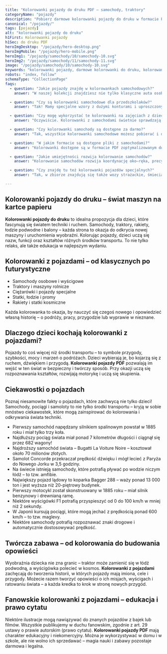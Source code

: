 ```yaml
---
title: "Kolorowanki pojazdy do druku PDF – samochody, traktory"
categoryName: "pojazdy"
description: "Pobierz darmowe kolorowanki pojazdy do druku w formacie PDF. Samochody, traktory, statki, rakiety i inne maszyny – bez logowania, gotowe do druku A4."
canonical: "/pojazdy/"
tags: [pojazdy]
alt: "kolorowanki pojazdy do druku"
h1First: Kolorowanki pojazdy
h1Sec: do druku PDF
heroImgDesktop: "/pojazdy/hero-desktop.png"
heroImgMobile: "/pojazdy/hero-mobile.png"
heroImg1: "/pojazdy/samochody/10/samochody-10.svg"
heroImg2: "/pojazdy/samochody/11/samochody-11.svg"
image: "/pojazdy/samochody/10/samochody-10.svg"
keywords: "kolorowanki pojazdy, darmowe kolorowanki do druku, kolorowanki samochody traktory rakiety"
robots: "index, follow"
schemaType: "CollectionPage"
faqs:
  - question: "Jakie pojazdy znajdę w kolorowankach samochodowych?"
    answer: "W naszej kolekcji znajdziesz nie tylko klasyczne auta osobowe, ale też wyścigówki, terenówki, radiowozy policyjne, auta sportowe i samochody ciężarowe – wszystko gotowe do pokolorowania."

  - question: "Czy są kolorowanki samochodowe dla przedszkolaków?"
    answer: "Tak! Mamy specjalne wzory z dużymi konturami i uproszczonymi sylwetkami aut, stworzone z myślą o młodszych dzieciach, które dopiero uczą się kolorować."

  - question: "Czy mogę wykorzystać te kolorowanki na zajęciach z dziećmi?"
    answer: "Oczywiście. Kolorowanki z samochodami świetnie sprawdzają się w przedszkolach, szkołach i na zajęciach plastycznych. Można je wykorzystać także jako zabawę tematyczną np. podczas dnia motoryzacji."

  - question: "Czy kolorowanki samochody są dostępne za darmo?"
    answer: "Tak, wszystkie kolorowanki samochodowe możesz pobierać i drukować bez żadnych opłat, logowania czy rejestracji – są w pełni darmowe i gotowe do użytku domowego i edukacyjnego."

  - question: "W jakim formacie są dostępne pliki z samochodami?"
    answer: "Kolorowanki dostępne są w formacie PDF zoptymalizowanym do wydruku A4. Pliki są gotowe do pobrania jednym kliknięciem i idealnie pasują do domowych drukarek."

  - question: "Jakie umiejętności rozwija kolorowanie samochodów?"
    answer: "Kolorowanie samochodów rozwija koordynację oko–ręka, precyzję ruchów i koncentrację. U dzieci wzmacnia też zainteresowanie techniką i światem motoryzacji."

  - question: "Czy znajdę tu też kolorowanki pojazdów specjalnych?"
    answer: "Tak, w zbiorze znajdują się także wozy strażackie, śmieciarki, ambulansy i inne pojazdy specjalne, które dzieci kojarzą z codziennych obserwacji i bajek."

---
```


## Kolorowanki pojazdy do druku – świat maszyn na kartce papieru

**Kolorowanki pojazdy do druku** to idealna propozycja dla dzieci, które fascynują się światem techniki i ruchem. Samochody, traktory, rakiety, łodzie podwodne i balony – każda strona to okazja do odkrycia nowej maszyny i uruchomienia wyobraźni. Kolorując pojazdy, dzieci uczą się nazw, funkcji oraz kształtów różnych środków transportu. To nie tylko relaks, ale także edukacja w najlepszym wydaniu.

## Kolorowanki z pojazdami – od klasycznych po futurystyczne

<ul class="grid grid-cols-1 mb-3 sm:grid-cols-2 md:grid-cols-3 lg:grid-cols-5 gap-x-6 gap-y-3 text-center text-base md:text-lg font-light max-w-6xl mx-auto">
  <li class="bg-none text-black p-2 flex items-center justify-center font-medium rounded border-4 border-dotted border-orange-500">Samochody osobowe i wyścigowe</li>
  <li class="bg-none text-black p-2 flex items-center justify-center font-medium rounded border-4 border-dotted border-tertiary-400">Traktory i maszyny rolnicze</li>
  <li class="bg-none text-black p-2 flex items-center justify-center font-medium rounded border-4 border-dotted border-yellow-500">Ciężarówki i pojazdy specjalne</li>
  <li class="bg-none text-black p-2 flex items-center justify-center font-medium rounded border-4 border-dotted border-sec-500">Statki, łodzie i promy</li>
  <li class="bg-none text-black p-2 flex items-center justify-center font-medium rounded border-4 border-dotted border-main-500">Rakiety i statki kosmiczne</li>
</ul>

Każda kolorowanka to okazja, by nauczyć się czegoś nowego i opowiedzieć własną historię – o podróży, pracy, przygodzie lub wyprawie w nieznane.

## Dlaczego dzieci kochają kolorowanki z pojazdami?

Pojazdy to coś więcej niż środki transportu – to symbole przygody, szybkości, mocy i marzeń o podróżach. Dzieci wybierają je, bo kojarzą się z ruchem, dźwiękiem i przygodą. **Kolorowanki pojazdy PDF** pozwalają im wejść w ten świat w bezpieczny i twórczy sposób. Przy okazji uczą się rozpoznawania kształtów, rozwijają motorykę i uczą się skupienia.

## Ciekawostki o pojazdach

Poznaj niesamowite fakty o pojazdach, które zachwycą nie tylko dzieci! Samochody, pociągi i samoloty to nie tylko środki transportu – kryją w sobie mnóstwo ciekawostek, które mogą zainspirować do kolorowania i odkrywania świata techniki.

<ul class="grid grid-cols-1 mb-3 sm:grid-cols-2 md:grid-cols-3 lg:grid-cols-5 gap-x-6 gap-y-3 text-center text-base md:text-lg font-light max-w-6xl mx-auto">
<li class="bg-none text-black p-2 flex items-center justify-center font-medium rounded border-4 border-dotted border-orange-500">Pierwszy samochód napędzany silnikiem spalinowym powstał w 1885 roku i miał tylko trzy koła.</li>
<li class="bg-none text-black p-2 flex items-center justify-center font-medium rounded border-4 border-dotted border-yellow-500">Najdłuższy pociąg świata miał ponad 7 kilometrów długości i ciągnął się przez 682 wagony!</li>
<li class="bg-none text-black p-2 flex items-center justify-center font-medium rounded border-4 border-dotted border-blue-400">Najdroższy samochód świata – Bugatti La Voiture Noire – kosztował około 70 milionów złotych.</li>
<li class="bg-none text-black p-2 flex items-center justify-center font-medium rounded border-4 border-dotted border-green-500">Samolot Concorde przekraczał prędkość dźwięku i mógł lecieć z Paryża do Nowego Jorku w 3,5 godziny.</li>
<li class="bg-none text-black p-2 flex items-center justify-center font-medium rounded border-4 border-dotted border-tertiary-400">Na świecie istnieją samochody, które potrafią pływać po wodzie niczym łódź – to tzw. amfibie.</li>
<li class="bg-none text-black p-2 flex items-center justify-center font-medium rounded border-4 border-dotted border-red-500">Największy pojazd lądowy to koparka Bagger 288 – waży ponad 13 000 ton i jest wyższa niż 20-piętrowy budynek.</li>
<li class="bg-none text-black p-2 flex items-center justify-center font-medium rounded border-4 border-dotted border-sec-500">Pierwszy motocykl został skonstruowany w 1885 roku – miał silnik benzynowy i drewnianą ramę.</li>
<li class="bg-none text-black p-2 flex items-center justify-center font-medium rounded border-4 border-dotted border-pink-400">Niektóre wyścigówki F1 potrafią przyspieszyć od 0 do 100 km/h w mniej niż 2 sekundy.</li>
<li class="bg-none text-black p-2 flex items-center justify-center font-medium rounded border-4 border-dotted border-indigo-400">W Japonii kursują pociągi, które mogą jechać z prędkością ponad 600 km/h – to tzw. maglevy.</li>
<li class="bg-none text-black p-2 flex items-center justify-center font-medium rounded border-4 border-dotted border-lime-500">Niektóre samochody potrafią rozpoznawać znaki drogowe i automatycznie dostosowywać prędkość.</li>
</ul>


## Twórcza zabawa – od kolorowania do budowania opowieści

Wyobraźnia dziecka nie zna granic – traktor może zamienić się w łódź podwodną, a wyścigówka polecieć w kosmos. **Kolorowanki z pojazdami** zachęcają do tworzenia historii, w których pojazdy mają imiona, cele i przygody. Możecie razem tworzyć opowieści o ich misjach, wyścigach i ratowaniu świata – a każda kredka to krok w stronę nowych przygód.

## Fanowskie kolorowanki z pojazdami – edukacja i prawo cytatu

Niektóre ilustracje mogą nawiązywać do znanych pojazdów z bajek lub filmów. Wszystkie publikujemy w duchu fanowskim, zgodnie z art. 29 ustawy o prawie autorskim (prawo cytatu). **Kolorowanki pojazdy PDF** mają charakter edukacyjny i niekomercyjny. Można je wykorzystywać w domu i w szkole, ale nie wolno ich sprzedawać – magia nauki i zabawy pozostaje darmowa i legalna.
